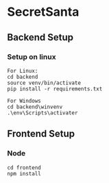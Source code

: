 # SecretSanta


## Backend Setup
### Setup on linux
```
For Linux:
cd backend
source venv/bin/activate
pip install -r requirements.txt

For Windows
cd backend\winvenv
.\env\Scripts\activater
```

## Frontend Setup
### Node
```
cd frontend
npm install
```